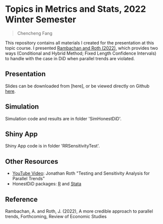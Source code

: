 # Topics in Metrics and Stats, 2022 Winter Semester

> Chencheng Fang

This repository contains all materials I created for the presentation at this topic course. I presented [Rambachan and Roth (2022)](), which provides two ways (Conditional and Hybrid Method; Fixed Length Confidence Intervals) to handle with the case in DiD when parallel trends are violated.

## Presentation

Slides can be downloaded from [here], or be viewed directly on Github [here]().

## Simulation

Simulation code and results are in folder 'SimHonestDiD'.

## Shiny App

Shiny App code is in folder 'RRSensitivityTest'.

## Other Resources

 - [YouTube Video](https://www.youtube.com/watch?v=F8C1xaPoRvM): Jonathan Roth "Testing and Sensitivity Analysis for Parallel Trends"
 - HonestDiD packages: [R](https://github.com/asheshrambachan/HonestDiD) and [Stata](https://github.com/mcaceresb/stata-honestdid#honestdid)

## Reference

Rambachan, A. and Roth, J. (2022), A more credible approach to parallel trends, Forthcoming, Review of Economic Studies
